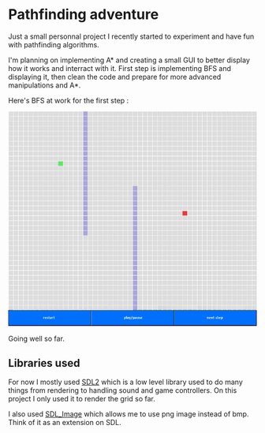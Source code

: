 # Pathfinding adventure

Just a small personnal project I recently started to experiment and have fun with pathfinding algorithms.

I'm planning on implementing A* and creating a small GUI to better display how it works and interract with it.
First step is implementing BFS and displaying it, then clean the code and prepare for more advanced manipulations and A*.

Here's BFS at work for the first step :

![](bfs2.gif)

Going well so far.

## Libraries used

For now I mostly used [SDL2](https://libsdl.org/) which is a low level library used to do many things from rendering to handling sound and game controllers. 
On this project I only used it to render the grid so far.  

I also used [SDL_Image](https://www.libsdl.org/projects/SDL_image/) which allows me to use png image instead of bmp. Think of it as an extension on SDL.
